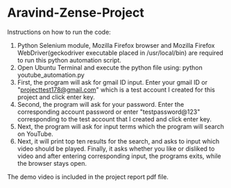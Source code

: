 # Aravind-Zense-Project
Instructions on how to run the code:
1. Python Selenium module, Mozilla Firefox browser and Mozilla Firefox WebDriver(geckodriver executable placed in /usr/local/bin) are required to run this python automation script.
2. Open Ubuntu Terminal and execute the python file using: python youtube_automation.py
3. First, the program will ask for gmail ID input. Enter your gmail ID or "projecttest178@gmail.com" which is a test account I created for this project and click enter key.
4. Second, the program will ask for your password. Enter the corresponding account password or enter "testpassword@123" corresponding to the test account that I created and click enter key.
5. Next, the program will ask for input terms which the program will search on YouTube.
6. Next, it will print top ten results for the search, and asks to input which video should be played. Finally, it asks whether you like or disliked to video and after entering corresponding input, the programs exits, while the browser stays open.

The demo video is included in the project report pdf file.
